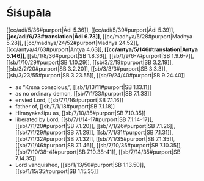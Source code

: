 # Śiśupāla

[[cc/adi/5/36#purport|Ādi 5.36]], [[cc/adi/5/39#purport|Ādi 5.39]], **[[cc/adi/6/73#translation|Ādi 6.73]]**, [[cc/madhya/5/28#purport|Madhya 5.28]], [[cc/madhya/24/52#purport|Madhya 24.52]], [[cc/antya/4/63#purport|Antya 4.63]], **[[cc/antya/5/146#translation|Antya 5.146]]**, [[sb/1/8/36#purport|SB 1.8.36]], [[sb/1/9/6-7#purport|SB 1.9.6-7]], [[sb/1/10/29#purport|SB 1.10.29]], [[sb/3/2/19#purport|SB 3.2.19]], [[sb/3/2/20#purport|SB 3.2.20]], [[sb/3/3/3#purport|SB 3.3.3]], [[sb/3/23/55#purport|SB 3.23.55]], [[sb/9/24/40#purport|SB 9.24.40]]

* as ”Kṛṣṇa conscious,”, [[sb/1/13/11#purport|SB 1.13.11]]
* as no ordinary demon, [[sb/7/1/33#purport|SB 7.1.33]]
* envied Lord, [[sb/7/1/16#purport|SB 7.1.16]]
* father of, [[sb/7/1/18#purport|SB 7.1.18]]
* Hiraṇyakaśipu as, [[sb/7/10/35#purport|SB 7.10.35]]
* liberated by Lord, [[sb/7/1/14-17#purport|SB 7.1.14-17]], [[sb/7/1/20#purport|SB 7.1.20]], [[sb/7/1/26#purport|SB 7.1.26]], [[sb/7/1/29#purport|SB 7.1.29]], [[sb/7/1/31#purport|SB 7.1.31]], [[sb/7/1/32#purport|SB 7.1.32]], [[sb/7/1/35#purport|SB 7.1.35]], [[sb/7/1/46#purport|SB 7.1.46]], [[sb/7/10/35#purport|SB 7.10.35]], [[sb/7/10/38-41#purport|SB 7.10.38-41]], [[sb/7/14/35#purport|SB 7.14.35]]
* Lord vanquished, [[sb/1/13/50#purport|SB 1.13.50]], [[sb/1/15/35#purport|SB 1.15.35]]
